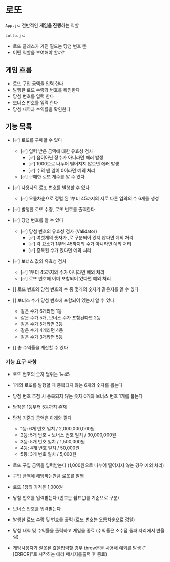 # 로또

`App.js`: 전반적인 **게임을 진행**하는 역할

`Lotto.js`:

- 로또 클래스가 가진 필드는 당첨 번호 뿐
- 어떤 역할을 부여해야 할까?

## 게임 흐름

- 로또 구입 금액을 입력 한다
- 발행한 로또 수량과 번호를 확인한다
- 당첨 번호를 입력 한다
- 보너스 번호를 입력 한다
- 당첨 내역과 수익률을 확인한다

## 기능 목록

- [✅] 로또를 구매할 수 있다

  - [✅] 입력 받은 금액에 대한 유효성 검사
    - [✅] 음이아닌 정수가 아니라면 에러 발생
    - [✅] 1000으로 나누어 떨어지지 않으면 에러 발생
    - [✅] 수의 맨 앞이 0이라면 예외 처리
  - [✅] 구매한 로또 개수를 알 수 있다

- [✅] 사용자의 로또 번호를 발행할 수 있다

  - [✅] 오름차순으로 정렬 된 1부터 45까지의 서로 다른 임의의 수 6개를 생성

- [✅] 발행한 로또 수량, 로또 번호를 출력한다

- [✅] 당첨 번호를 알 수 있다

  - [✅] 당첨 번호의 유효성 검사 (Validator)
    - [✅] 여섯개의 숫자가 ,로 구분되어 있지 않다면 예외 처리
    - [✅] 각 요소가 1부터 45까지의 수가 아니라면 예외 처리
    - [✅] 중복된 수가 있다면 예외 처리

- [✅] 보너스 값의 유효성 검사

  - [✅] 1부터 45까지의 수가 아니라면 예외 처리
  - [✅] 로또 번호에 이미 포함되어 있다면 예외 처리

- [] 로또 번호와 당첨 번호의 수 중 몇개의 숫자가 같은지를 알 수 있다
- [] 보너스 수가 당첨 번호에 포함되어 있는지 알 수 있다

  - 같은 수가 6개라면 1등
  - 같은 수가 5개, 보너스 수가 포함된다면 2등
  - 같은 수가 5개라면 3등
  - 같은 수가 4개라면 4등
  - 같은 수가 3개라면 5등

- [] 총 수익률을 계산할 수 있다

### 기능 요구 사항

- 로또 번호의 숫자 범위는 1~45
- 1개의 로또를 발행할 때 중복되지 않는 6개의 숫자를 뽑는다
- 당첨 번호 추첨 시 중복되지 않는 숫자 6개와 보너스 번호 1개를 뽑는다
- 당첨은 1등부터 5등까지 존재
- 당첨 기준과 금액은 아래와 같다

  - 1등: 6개 번호 일치 / 2,000,000,000원
  - 2등: 5개 번호 + 보너스 번호 일치 / 30,000,000원
  - 3등: 5개 번호 일치 / 1,500,000원
  - 4등: 4개 번호 일치 / 50,000원
  - 5등: 3개 번호 일치 / 5,000원

- 로또 구입 금액을 입력받는다 (1,000원으로 나누어 떨어지지 않는 경우 예외 처리)
- 구입 금액에 해당하는만큼 로또를 발행
- 로또 1장의 가격은 1,000원
- 당첨 번호를 입력받는다 (번호는 쉼표(,)를 기준으로 구분)
- 보너스 번호를 입력받는다
- 발행한 로또 수량 및 번호를 출력 (로또 번호는 오름차순으로 정렬)
- 당첨 내역 및 수익률을 출력하고 게임을 종료 (수익률은 소수점 둘째 자리에서 반올
  림)
- 게임사용자가 잘못된 값을입력할 경우 throw문을 사용해 예외를 발생 ("[ERROR]"로
  시작하는 에러 메시지를출력 후 종료)
